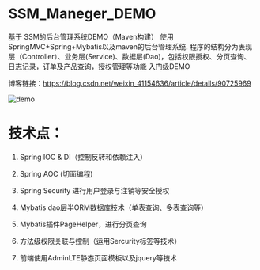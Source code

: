 # SSM_Maneger_DEMO
基于 SSM的后台管理系统DEMO（Maven构建）
使用SpringMVC+Spring+Mybatis以及maven的后台管理系统.
程序的结构分为表现层（Controller）、业务层(Service)、数据层(Dao)，包括权限授权、分页查询、日志记录，订单及产品查询，授权管理等功能
入门级DEMO

博客链接：https://blog.csdn.net/weixin_41154636/article/details/90725969

![demo](https://github.com/XiaoZhong233/SSM_Maneger_DEMO/blob/master/demo.PNG)

# 技术点：
1. Spring IOC & DI（控制反转和依赖注入）

2. Spring AOC (切面编程)

3. Spring Security 进行用户登录与注销等安全授权

4. Mybatis dao层半ORM数据库技术（单表查询、多表查询等）

5. Mybatis插件PageHelper，进行分页查询

6. 方法级权限关联与控制（运用Sercurity标签等技术）

7. 前端使用AdminLTE静态页面模板以及jquery等技术
